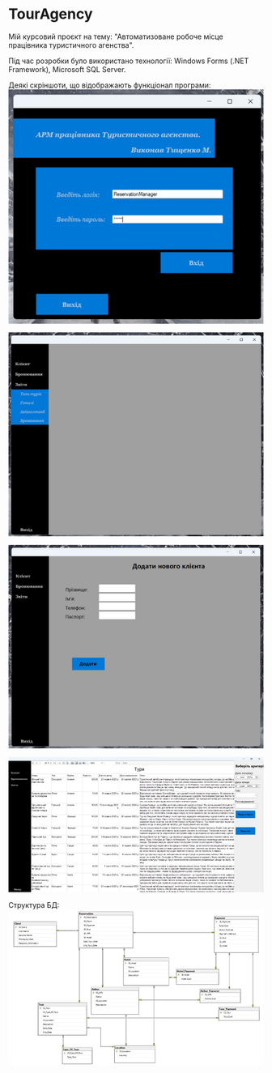 # TourAgency
 Мій курсовий проєкт на тему: "Автоматизоване робоче місце працівника туристичного агенства".

Під час розробки було використано технології: Windows Forms (.NET Framework), Microsoft SQL Server.

Деякі скріншоти, що відображають функціонал програми:
![Image alt](https://github.com/Sk0rd1/ImagesForReadMe/blob/main/TourAgency/program1.jpg)

![Image alt](https://github.com/Sk0rd1/ImagesForReadMe/blob/main/TourAgency/program2.jpg)

![Image alt](https://github.com/Sk0rd1/ImagesForReadMe/blob/main/TourAgency/program3.jpg)

![Image alt](https://github.com/Sk0rd1/ImagesForReadMe/blob/main/TourAgency/program4.jpg)

Структура БД:
![Image alt](https://github.com/Sk0rd1/ImagesForReadMe/blob/main/TourAgency/ERD.jpg)
